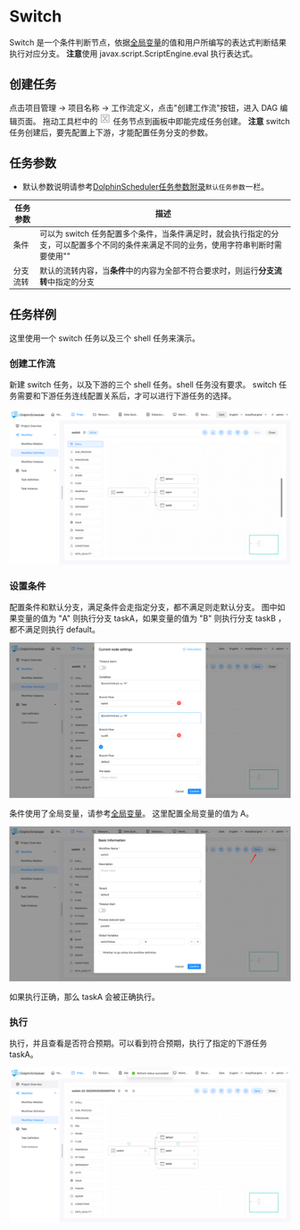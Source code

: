 # Switch

Switch 是一个条件判断节点，依据[全局变量](../parameter/global.md)的值和用户所编写的表达式判断结果执行对应分支。
**注意**使用 javax.script.ScriptEngine.eval 执行表达式。

## 创建任务

点击项目管理 -> 项目名称 -> 工作流定义，点击"创建工作流"按钮，进入 DAG 编辑页面。
拖动工具栏中的 <img src="../../../../img/switch.png" width="20"/> 任务节点到画板中即能完成任务创建。
**注意** switch 任务创建后，要先配置上下游，才能配置任务分支的参数。

## 任务参数

[//]: # (TODO: use the commented anchor below once our website template supports this syntax)
[//]: # (- 默认参数说明请参考[DolphinScheduler任务参数附录]&#40;appendix.md#默认任务参数&#41;`默认任务参数`一栏。)

- 默认参数说明请参考[DolphinScheduler任务参数附录](appendix.md)`默认任务参数`一栏。

| **任务参数** |                                 **描述**                                  |
|----------|-------------------------------------------------------------------------|
| 条件       | 可以为 switch 任务配置多个条件，当条件满足时，就会执行指定的分支，可以配置多个不同的条件来满足不同的业务，使用字符串判断时需要使用"" |
| 分支流转     | 默认的流转内容，当**条件**中的内容为全部不符合要求时，则运行**分支流转**中指定的分支                          |

## 任务样例

这里使用一个 switch 任务以及三个 shell 任务来演示。

### 创建工作流

新建 switch 任务，以及下游的三个 shell 任务。shell 任务没有要求。
switch 任务需要和下游任务连线配置关系后，才可以进行下游任务的选择。

![switch_01](../../../../img/tasks/demo/switch_01.png)

### 设置条件

配置条件和默认分支，满足条件会走指定分支，都不满足则走默认分支。
图中如果变量的值为 "A" 则执行分支 taskA，如果变量的值为 "B" 则执行分支 taskB ，都不满足则执行 default。

![switch_02](../../../../img/tasks/demo/switch_02.png)

条件使用了全局变量，请参考[全局变量](../parameter/global.md)。
这里配置全局变量的值为 A。

![switch_03](../../../../img/tasks/demo/switch_03.png)

如果执行正确，那么 taskA 会被正确执行。

### 执行

执行，并且查看是否符合预期。可以看到符合预期，执行了指定的下游任务 taskA。

![switch_04](../../../../img/tasks/demo/switch_04.png)

